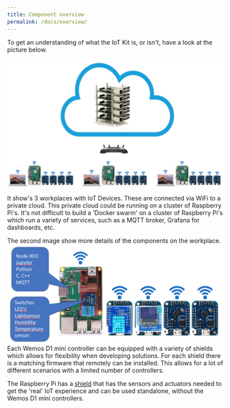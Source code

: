 ```yaml
---
title: Component overview
permalink: /docs/overview/
---
```

To get an understanding of what the IoT Kit is, or isn't, have a look at the picture below.

![Overview](/img/IoT-Shield/Overview.png)

It show's 3 workplaces with IoT Devices. These are connected via WiFi to a private cloud. This private cloud could be running on a cluster of Raspberry Pi's.
It's not difficult to build a 'Docker swarm' on a cluster of Raspberry Pi's which run a variety of services, such as a MQTT broker, Grafana for dashboards, etc.

The second image show more details of the components on the workplace.
![Overview](/img/IoT-Shield/Detailed-overview.png)
Each Wemos D1 mini controller can be equipped with a variety of shields which allows for flexibility when developing solutions. For each shield there is a matching firmware that remotely can be installed.
This allows for a lot of different scenarios with a limited number of controllers.

The Raspberry Pi has a [shield](/docs/raspberry-pi) that has the sensors and actuators needed to get the 'real' IoT experience and can be used standalone, without the Wemos D1 mini controllers.

